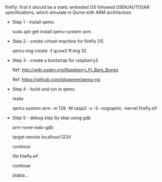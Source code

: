 firefly: first it should be a static embeded OS followed OSEK/AUTOSAR specifications, which simulate in Qume with ARM architecture.

* Step 1 - install qemu

	sudo apt-get install qemu-system-arm

* Step 2 - create virtual-machine for firefly OS

	qemu-img create -f qcow2 ff.img 1G

* Step 3 - create a bootstrap for raspberry2

	Ref: http://wiki.osdev.org/Raspberry_Pi_Bare_Bones
	
	Ref: https://github.com/idrawone/qemu-rpi

* Step 4 - build and run in qemu

	make
	
	qemu-system-arm -m 128 -M raspi2 -s -S -nographic -kernel firefly.elf

* Step 5 - debug step by step using gdb
	
	arm-none-eabi-gdb
	
	target remote localhost:1234
	
	continue
	
	file firefly.elf
	
	continue
	
	blabla...
